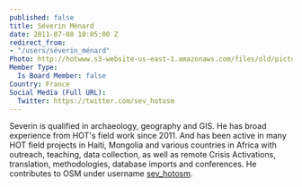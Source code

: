 ```yaml
---
published: false
title: Séverin Ménard
date: 2011-07-08 10:05:00 Z
redirect_from:
- "/users/séverin_ménard"
Photo: http://hotwww.s3-website-us-east-1.amazonaws.com/files/old/pictures/picture-15-1411584466.jpg
Member Type:
  Is Board Member: false
Country: France
Social Media (Full URL):
  Twitter: https://twitter.com/sev_hotosm
---
```


<p>Severin is qualified in archaeology, geography and GIS. He has broad experience from HOT's field work since 2011. And has been active in many HOT field projects in Haiti, Mongolia and various countries in Africa with outreach, teaching, data collection, as well as remote Crisis Activations, translation, methodologies, database imports and conferences. He contributes to OSM under username <a href="http://www.openstreetmap.org/user/sev_hotosm">sev_hotosm</a>.</p>
